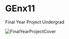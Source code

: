 # GEnx11
Final Year Project Undergrad

![FinalYearProjectCover](https://user-images.githubusercontent.com/25640729/136625508-a580fdb9-3a72-4331-b7ff-a162be397143.jpg)
